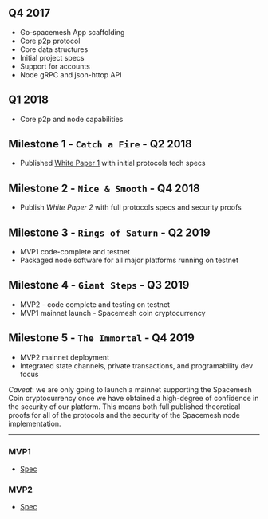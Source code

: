 ## Q4 2017
- Go-spacemesh App scaffolding
- Core p2p protocol
- Core data structures
- Initial project specs
- Support for accounts
- Node gRPC and json-httop API

## Q1 2018
- Core p2p and node capabilities

## Milestone 1 - `Catch a Fire` - Q2 2018
- Published [White Paper 1](https://spacemesh.io/whitepaper1/) with initial protocols tech specs 

## Milestone 2 - `Nice & Smooth` - Q4 2018
- Publish *White Paper 2* with full protocols specs and security proofs

## Milestone 3 - `Rings of Saturn` - Q2 2019
- MVP1 code-complete and testnet
- Packaged node software for all major platforms running on testnet

## Milestone 4 - `Giant Steps` - Q3 2019
- MVP2 - code complete and testing on testnet
- MVP1 mainnet launch - Spacemesh coin cryptocurrency 

## Milestone 5 - `The Immortal` - Q4 2019
- MVP2 mainnet deployment
- Integrated state channels, private transactions, and programability dev focus

*Caveat*: we are only going to launch a mainnet supporting the Spacemesh Coin cryptocurrency once we have obtained a high-degree of confidence in the security of our platform. This means both full published theoretical proofs for all of the protocols and the security of the Spacemesh node implementation.

----

### MVP1
- [Spec](https://github.com/spacemeshos/go-spacemesh/wiki/MVP1)

### MVP2
- [Spec](https://github.com/spacemeshos/go-spacemesh/wiki/MVP2)
                                                                                                                               
